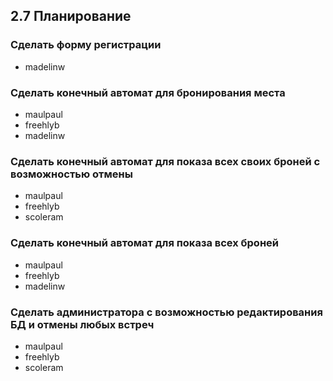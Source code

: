 ## 2.7 Планирование
### Сделать форму регистрации 
- madelinw
### Сделать конечный автомат для бронирования места
- maulpaul
- freehlyb
- madelinw
### Сделать конечный автомат для показа всех своих броней с возможностью отмены
- maulpaul
- freehlyb
- scoleram
### Сделать конечный автомат для показа всех броней
- maulpaul
- freehlyb
- madelinw
### Сделать администратора с возможностью редактирования БД и отмены любых встреч
- maulpaul
- freehlyb
- scoleram